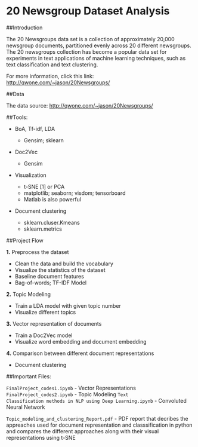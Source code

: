 # 20 Newsgroup Dataset Analysis
##Introduction 

The 20 Newsgroups data set is a collection of approximately 20,000 newsgroup documents, partitioned evenly across 20 different newsgroups.
The 20 newsgroups collection has become a popular data set for experiments in text applications of machine learning techniques, such as text classification and text clustering.

For more information, click this link: http://qwone.com/~jason/20Newsgroups/

##Data

The data source: http://qwone.com/~jason/20Newsgroups/

##Tools: 
* BoA, Tf-idf, LDA
  * Gensim; sklearn
  
* Doc2Vec
  * Gensim
  
* Visualization
  * t-SNE [1] or PCA
  * matplotlib; seaborn; visdom; tensorboard
  * Matlab is also powerful
  
* Document clustering
  * sklearn.cluser.Kmeans
  * sklearn.metrics


##Project Flow

**1.**  Preprocess the dataset

* Clean the data and build the vocabulary
* Visualize the statistics of the dataset
* Baseline document features
* Bag-of-words; TF-IDF Model

**2.** Topic Modeling

* Train a LDA model with given topic number
* Visualize different topics

**3.** Vector representation of documents

* Train a Doc2Vec model
* Visualize word embedding and document embedding

**4.** Comparison between different document representations

* Document clustering

##Important Files:

<code>FinalProject_codes1.ipynb</code> - Vector Representations
<code>FinalProject_codes2.ipynb</code> - Topic Modeling
<code>Text Classification methods in NLP using Deep Learning.ipynb</code> - Convoluted Neural Network 

<code>Topic_modeling_and_clustering_Report.pdf</code> - PDF report that decribes the appreaches used for document representation and classsification in python and compares 
the different approaches along with their visual representations using t-SNE
